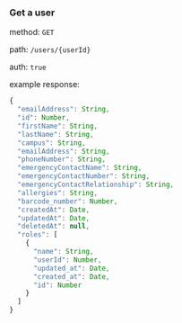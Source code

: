 ### Get a user

method: `GET`

  path: `/users/{userId}`

auth: `true`

example response:

```js
{
  "emailAddress": String,
  "id": Number,
  "firstName": String,
  "lastName": String,
  "campus": String,
  "emailAddress": String,
  "phoneNumber": String,
  "emergencyContactName": String,
  "emergencyContactNumber": String,
  "emergencyContactRelationship": String,
  "allergies": String,
  "barcode_number": Number,
  "createdAt": Date,
  "updatedAt": Date,
  "deletedAt": null,
  "roles": [
    {
      "name": String,
      "userId": Number,
      "updated_at": Date,
      "created_at": Date,
      "id": Number
    }
  ]
}
```
